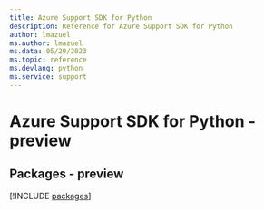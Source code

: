 ```yaml
---
title: Azure Support SDK for Python
description: Reference for Azure Support SDK for Python
author: lmazuel
ms.author: lmazuel
ms.data: 05/29/2023
ms.topic: reference
ms.devlang: python
ms.service: support
---
```

# Azure Support SDK for Python - preview
## Packages - preview
[!INCLUDE [packages](support-index.md)]